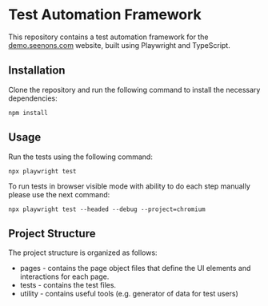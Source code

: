 # Test Automation Framework

This repository contains a test automation framework for the [demo.seenons.com](url) website, built using Playwright and TypeScript.

## Installation

Clone the repository and run the following command to install the necessary dependencies:

```
npm install
```

## Usage

Run the tests using the following command:

```
npx playwright test
```

To run tests in browser visible mode with ability to do each step manually please use the next command:

```
npx playwright test --headed --debug --project=chromium
```

## Project Structure

The project structure is organized as follows:

- pages - contains the page object files that define the UI elements and interactions for each page.
- tests - contains the test files.
- utility - contains useful tools (e.g. generator of data for test users)
